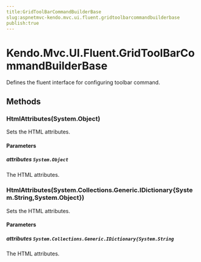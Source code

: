 ```yaml
---
title:GridToolBarCommandBuilderBase
slug:aspnetmvc-kendo.mvc.ui.fluent.gridtoolbarcommandbuilderbase
publish:true
---
```


# Kendo.Mvc.UI.Fluent.GridToolBarCommandBuilderBase

Defines the fluent interface for configuring toolbar command.

## Methods

### HtmlAttributes(System.Object)
Sets the HTML attributes.

#### Parameters

##### attributes `System.Object`
The HTML attributes.

### HtmlAttributes(System.Collections.Generic.IDictionary{System.String,System.Object})
Sets the HTML attributes.

#### Parameters

##### attributes `System.Collections.Generic.IDictionary{System.String`
The HTML attributes.